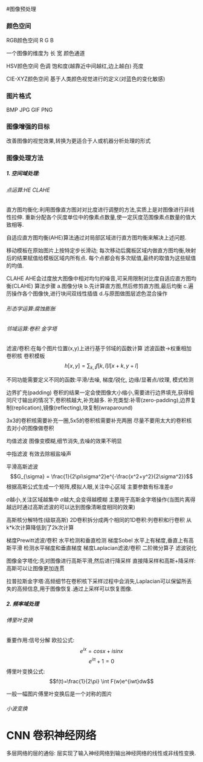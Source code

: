 #图像预处理
### 颜色空间
RGB颜色空间 R G B

一个图像的维度为 长 宽 颜色通道

HSV颜色空间  色调 饱和度(越靠近中间越红,边上越白) 亮度
 
CIE-XYZ颜色空间 基于人类颜色视觉进行的定义(对蓝色的变化敏感)

### 图片格式 
BMP JPG GIF PNG

### 图像增强的目标
改善图像的视觉效果,转换为更适合于人或机器分析处理的形式

### 图像处理方法
##### 1. 空间域处理:
###### 点运算:HE CLAHE

直方图均衡化:利用图像直方图对对比度进行调整的方法,实质上是对图像进行非线性拉伸.
重新分配各个灰度单位中的像素点数量,使一定灰度范围像素点数量的值大致相等.

自适应直方图均衡(AHE)算法通过对局部区域进行直方图均衡来解决上述问题.

移动模板在原始图片上按特定步长滑动;
每次移动后魔板区域内做直方图均衡,映射后的结果赋值给模板区域内所有点.
每个点都会有多次赋值,最终的取值为这些赋值的均值.

CLAHE
AHE会过度放大图像中相对均匀的噪音,可采用限制对比度自适应直方图均衡(CLAHE)
算法步骤
a.图像分块
b.先计算直方图,然后修剪直方图,最后均衡
c.遍历操作各个图像快,进行块间双线性插值
d.与原图做图层滤色混合操作


###### 形态学运算:腐蚀膨胀

###### 邻域运算:卷积 金字塔
滤波/卷积:在每个图片位置(x,y)上进行基于邻域的函数计算
滤波函数->权重相加
卷积核 卷积模板
$$h[x,y] = \sum_{k,l}{f[k,l]I[x+k,y+l]}$$

不同功能需要定义不同的函数:平滑/去噪, 梯度/锐化, 边缘/显著点/纹理, 模式检测

边界扩充(padding)
卷积的结果一定会使图像大小缩小,需要进行边界填充,获得相同尺寸输出的情况下,卷积核越大,补充越多.
补充类型:补零(zero-padding),边界复制(replication),镜像(reflecting),块复制(wraparound)

3x3的卷积核需要补充一圈,5x5的卷积核需要补充两圈
尽量不要用太大的卷积核去对小的图像做卷积

均值滤波 图像变模糊,细节消失,去噪的效果不明显

中指滤波 有效去除椒盐噪声

平滑高斯滤波 
$$G_{\sigma} = \frac{1}{2\pi\sigma^2}e^{-\frac{x^2+y^2}{2\sigma^2}}$$
根据高斯公式生成一个矩阵,模拟人眼,关注中心区域 主要参数有标准差$\sigma$

$\sigma$越小,关注区域越集中
$\sigma$越大,会变得越模糊
主要用于高斯金字塔操作(当图片离得越远时通过高斯滤波的可以达到图像清晰度相同的效果)

高斯核分解特性(级联高斯)
2D卷积拆分成两个相同的1D卷积:列卷积和行卷积 从k*k次计算降低到了2k次计算

梯度Prewitt滤波/卷积 水平检测和垂直检测
梯度Sobel 水平上有梯度,垂直上有高斯平滑 检测水平梯度和垂直梯度
梯度Laplacian滤波/卷积 二阶微分算子 滤波锐化

图像金字塔化:先对图像进行高斯平滑,然后进行降采样
直接降采样和高斯+降采样:高斯可以让图像更加连贯

拉普拉斯金字塔:高频细节在卷积核下采样过程中会消失,Laplacian可以保留所丢失的高频信息,用于图像恢复.通过上采样可以恢复图像.



##### 2. 频率域处理
###### 傅里叶变换
重要作用:信号分解
欧拉公式:
$$e^{ix} = cosx +isinx$$
$$e^{i\pi}+1=0$$
傅里叶变换公式:
$$f(t)=\frac{1}{2\pi} \int F(w)e^{iwt}dw$$

一般一幅图片傅里叶变换后是一个对称的图片

###### 小波变换





# CNN 卷积神经网络

多层网络的层的通俗:
层实现了输入神经网络到输出神经网络的线性或非线性变换.

